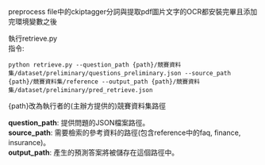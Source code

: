 preprocess file中的ckiptagger分詞與提取pdf圖片文字的OCR都安裝完畢且添加完環境變數之後  

執行retrieve.py  
指令:  
```
python retrieve.py --question_path {path}/競賽資料集/dataset/preliminary/questions_preliminary.json --source_path {path}/競賽資料集/reference --output_path {path}/競賽資料集/dataset/preliminary/pred_retrieve.json
```
{path}改為執行者的(主辦方提供的)競賽資料集路徑  

**question_path**: 提供問題的JSON檔案路徑。  
**source_path**: 需要檢索的參考資料的路徑(包含reference中的faq, finance, insurance)。  
**output_path**: 產⽣的預測答案將被儲存在這個路徑中。
